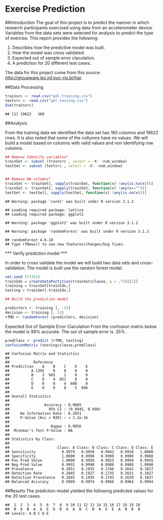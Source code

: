 # Exercise Prediction
 
##Introduction
The goal of this project is to predict the manner in which research participants exercised using data from an  accelerometer device. Variables from the data sets were selected for analysis to predict the type of exercise. This report provides the following:

1. Describes how the predictive model was built.
2. How the model was cross validated.
3. Expected out of sample error claculation.
4. A prediction for 20 different test cases.  

The data for this project come from this source: http://groupware.les.inf.puc-rio.br/har.
 

##Data Processing



```r
trainsrc <- read.csv("pml-training.csv")
testsrc <- read.csv("pml-testing.csv")
dim(trainsrc)
```

```
## [1] 19622   160
```



##Analysis

From the training data we identified the data set has 160 columns and 19622 rows.  It is also noted that some of the collumns have no values.  We will build a model based on columns with valid values and non identifying row columns.


```r
## Remove Identify variables*
trainSet <- subset (trainsrc , select = -X: -num_window)
testSet <- subset (testsrc , select = -X: -num_window)


## Remove NA columns*
trainSet <- trainSet[, sapply(trainSet, function(x) !any(is.na(x)))]
trainSet <- trainSet[, sapply(trainSet, function(x) !any(x==""))]
testSet <- testSet[, sapply(testSet, function(x) !any(is.na(x)))]
```



```
## Warning: package 'caret' was built under R version 3.1.3
```

```
## Loading required package: lattice
## Loading required package: ggplot2
```

```
## Warning: package 'ggplot2' was built under R version 3.1.2
```

```
## Warning: package 'randomForest' was built under R version 3.1.3
```

```
## randomForest 4.6-10
## Type rfNews() to see new features/changes/bug fixes.
```

*** Verify prediction model ***

In order to cross validate the model we will build two data sets and  cross-validation.
The model is built use the random forest model. 


```r
set.seed (77452)
trainIdx = createDataPartition(trainSet$classe, p = .75)[[1]]
training = trainSet[trainIdx,]
testing = trainSet[-trainIdx,]

## Build the prediction model

predictors <- training [, -53]
decision <- training [, 53]
rfMD <- randomForest (predictors, decision)
```
Expected Out of Samlple Error Claculation
From the confusion matrix below the model is 99% accurate.  The out of sample error is .35% .


```r
predClass <- predict (rfMD, testing)
confusionMatrix (testing$classe,predClass)
```

```
## Confusion Matrix and Statistics
## 
##           Reference
## Prediction    A    B    C    D    E
##          A 1395    0    0    0    0
##          B    3  945    1    0    0
##          C    0    4  851    0    0
##          D    0    0    4  800    0
##          E    0    0    0    5  896
## 
## Overall Statistics
##                                          
##                Accuracy : 0.9965         
##                  95% CI : (0.9945, 0.998)
##     No Information Rate : 0.2851         
##     P-Value [Acc > NIR] : < 2.2e-16      
##                                          
##                   Kappa : 0.9956         
##  Mcnemar's Test P-Value : NA             
## 
## Statistics by Class:
## 
##                      Class: A Class: B Class: C Class: D Class: E
## Sensitivity            0.9979   0.9958   0.9942   0.9938   1.0000
## Specificity            1.0000   0.9990   0.9990   0.9990   0.9988
## Pos Pred Value         1.0000   0.9958   0.9953   0.9950   0.9945
## Neg Pred Value         0.9991   0.9990   0.9988   0.9988   1.0000
## Prevalence             0.2851   0.1935   0.1746   0.1642   0.1827
## Detection Rate         0.2845   0.1927   0.1735   0.1631   0.1827
## Detection Prevalence   0.2845   0.1935   0.1743   0.1639   0.1837
## Balanced Accuracy      0.9989   0.9974   0.9966   0.9964   0.9994
```


##Results 
The prediction model yielded the following predicted values for the 20 test cases.


```
##  1  2  3  4  5  6  7  8  9 10 11 12 13 14 15 16 17 18 19 20 
##  B  A  B  A  A  E  D  B  A  A  B  C  B  A  E  E  A  B  B  B 
## Levels: A B C D E
```

 
